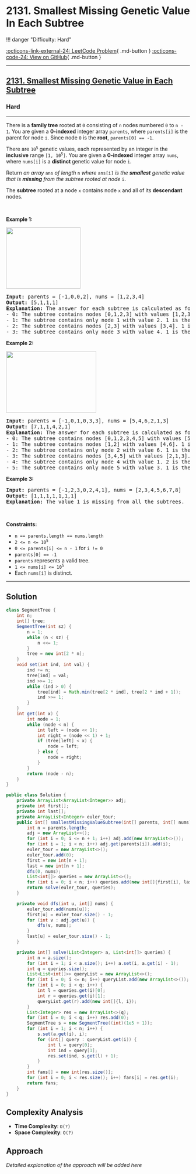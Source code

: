 # 2131. Smallest Missing Genetic Value In Each Subtree

!!! danger "Difficulty: Hard"

[:octicons-link-external-24: LeetCode Problem](https://leetcode.com/problems/smallest-missing-genetic-value-in-each-subtree/){ .md-button }
[:octicons-code-24: View on GitHub](https://github.com/RAJ8664/Leetcode/tree/master/2131-smallest-missing-genetic-value-in-each-subtree){ .md-button }

---

<h2><a href="https://leetcode.com/problems/smallest-missing-genetic-value-in-each-subtree">2131. Smallest Missing Genetic Value in Each Subtree</a></h2><h3>Hard</h3><hr><p>There is a <strong>family tree</strong> rooted at <code>0</code> consisting of <code>n</code> nodes numbered <code>0</code> to <code>n - 1</code>. You are given a <strong>0-indexed</strong> integer array <code>parents</code>, where <code>parents[i]</code> is the parent for node <code>i</code>. Since node <code>0</code> is the <strong>root</strong>, <code>parents[0] == -1</code>.</p>

<p>There are <code>10<sup>5</sup></code> genetic values, each represented by an integer in the <strong>inclusive</strong> range <code>[1, 10<sup>5</sup>]</code>. You are given a <strong>0-indexed</strong> integer array <code>nums</code>, where <code>nums[i]</code> is a <strong>distinct </strong>genetic value for node <code>i</code>.</p>

<p>Return <em>an array </em><code>ans</code><em> of length </em><code>n</code><em> where </em><code>ans[i]</code><em> is</em> <em>the <strong>smallest</strong> genetic value that is <strong>missing</strong> from the subtree rooted at node</em> <code>i</code>.</p>

<p>The <strong>subtree</strong> rooted at a node <code>x</code> contains node <code>x</code> and all of its <strong>descendant</strong> nodes.</p>

<p>&nbsp;</p>
<p><strong class="example">Example 1:</strong></p>
<img alt="" src="https://assets.leetcode.com/uploads/2021/08/23/case-1.png" style="width: 204px; height: 167px;" />
<pre>
<strong>Input:</strong> parents = [-1,0,0,2], nums = [1,2,3,4]
<strong>Output:</strong> [5,1,1,1]
<strong>Explanation:</strong> The answer for each subtree is calculated as follows:
- 0: The subtree contains nodes [0,1,2,3] with values [1,2,3,4]. 5 is the smallest missing value.
- 1: The subtree contains only node 1 with value 2. 1 is the smallest missing value.
- 2: The subtree contains nodes [2,3] with values [3,4]. 1 is the smallest missing value.
- 3: The subtree contains only node 3 with value 4. 1 is the smallest missing value.
</pre>

<p><strong class="example">Example 2:</strong></p>
<img alt="" src="https://assets.leetcode.com/uploads/2021/08/23/case-2.png" style="width: 247px; height: 168px;" />
<pre>
<strong>Input:</strong> parents = [-1,0,1,0,3,3], nums = [5,4,6,2,1,3]
<strong>Output:</strong> [7,1,1,4,2,1]
<strong>Explanation:</strong> The answer for each subtree is calculated as follows:
- 0: The subtree contains nodes [0,1,2,3,4,5] with values [5,4,6,2,1,3]. 7 is the smallest missing value.
- 1: The subtree contains nodes [1,2] with values [4,6]. 1 is the smallest missing value.
- 2: The subtree contains only node 2 with value 6. 1 is the smallest missing value.
- 3: The subtree contains nodes [3,4,5] with values [2,1,3]. 4 is the smallest missing value.
- 4: The subtree contains only node 4 with value 1. 2 is the smallest missing value.
- 5: The subtree contains only node 5 with value 3. 1 is the smallest missing value.
</pre>

<p><strong class="example">Example 3:</strong></p>

<pre>
<strong>Input:</strong> parents = [-1,2,3,0,2,4,1], nums = [2,3,4,5,6,7,8]
<strong>Output:</strong> [1,1,1,1,1,1,1]
<strong>Explanation:</strong> The value 1 is missing from all the subtrees.
</pre>

<p>&nbsp;</p>
<p><strong>Constraints:</strong></p>

<ul>
	<li><code>n == parents.length == nums.length</code></li>
	<li><code>2 &lt;= n &lt;= 10<sup>5</sup></code></li>
	<li><code>0 &lt;= parents[i] &lt;= n - 1</code> for <code>i != 0</code></li>
	<li><code>parents[0] == -1</code></li>
	<li><code>parents</code> represents a valid tree.</li>
	<li><code>1 &lt;= nums[i] &lt;= 10<sup>5</sup></code></li>
	<li>Each <code>nums[i]</code> is distinct.</li>
</ul>


---

## Solution

```java
class SegmentTree {
    int n;
    int[] tree;
    SegmentTree(int sz) {
        n = 1;
        while (n < sz) {
            n <<= 1;
        }
        tree = new int[2 * n];
    }
    void set(int ind, int val) {
        ind += n;
        tree[ind] = val;
        ind >>= 1;
        while (ind > 0) {
            tree[ind] = Math.min(tree[2 * ind], tree[2 * ind + 1]);
            ind >>= 1;
        }
    }
    int get(int x) {
        int node = 1;
        while (node < n) {
            int left = (node << 1);
            int right = (node << 1) + 1;
            if (tree[left] < x) {
                node = left;
            } else {
                node = right;
            }
        }
        return (node - n);
    }
}

public class Solution {
    private ArrayList<ArrayList<Integer>> adj;
    private int first[];
    private int last[];
    private ArrayList<Integer> euler_tour;
    public int[] smallestMissingValueSubtree(int[] parents, int[] nums) {
        int n = parents.length;
        adj = new ArrayList<>();
        for (int i = 0; i <= n + 1; i++) adj.add(new ArrayList<>());
        for (int i = 1; i < n; i++) adj.get(parents[i]).add(i);
        euler_tour = new ArrayList<>();
        euler_tour.add(0);
        first = new int[n + 1];
        last = new int[n + 1];
        dfs(0, nums);
        List<int[]> queries = new ArrayList<>();
        for (int i = 0; i < n; i++) queries.add(new int[]{first[i], last[i]});
        return solve(euler_tour, queries);
    }

    private void dfs(int u, int[] nums) {
        euler_tour.add(nums[u]);
        first[u] = euler_tour.size() - 1;
        for (int v : adj.get(u)) {
            dfs(v, nums);
        }
        last[u] = euler_tour.size() - 1;
    }

    private int[] solve(List<Integer> a, List<int[]> queries) {
        int n = a.size();
        for (int i = 1; i < a.size(); i++) a.set(i, a.get(i) - 1);
        int q = queries.size();
        List<List<int[]>> queryList = new ArrayList<>();
        for (int i = 0; i <= n; i++) queryList.add(new ArrayList<>());
        for (int i = 0; i < q; i++) {
            int l = queries.get(i)[0];
            int r = queries.get(i)[1];
            queryList.get(r).add(new int[]{l, i});
        }
        List<Integer> res = new ArrayList<>(q);
        for (int i = 0; i < q; i++) res.add(0);
        SegmentTree s = new SegmentTree((int)(1e5 + 1));
        for (int i = 1; i < n; i++) {
            s.set(a.get(i), i);
            for (int[] query : queryList.get(i)) {
                int l = query[0];
                int ind = query[1];
                res.set(ind, s.get(l) + 1);
            }
        }
        int fans[] = new int[res.size()];
        for (int i = 0; i < res.size(); i++) fans[i] = res.get(i);
        return fans;
    }
}


```

## Complexity Analysis

- **Time Complexity**: `O(?)`
- **Space Complexity**: `O(?)`

## Approach

*Detailed explanation of the approach will be added here*


